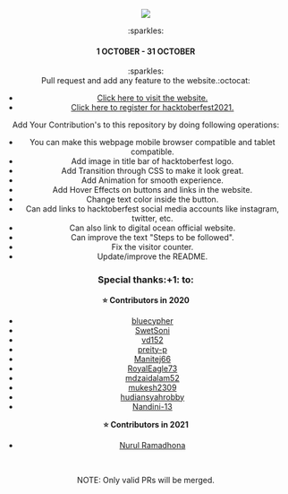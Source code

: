 <p align="center">
    <a href="https://hacktoberfest.digitalocean.com/" target="_blank">
    	<img src="https://github.com/rakshit234/HacktoberFest2020/blob/master/images/HF20_logo.png" >
    </a>
</p>
<center>:sparkles:<h4>1 OCTOBER - 31 OCTOBER</h4>:sparkles:<center>
Pull request and add any feature to the website.:octocat:
    
* [Click here to visit the website.](https://rakshit234.github.io/HacktoberFest2021/)
* [Click here to register for hacktoberfest2021.](https://hacktoberfest.digitalocean.com/)

Add Your Contribution's to this repository by doing following operations:
- You can make this webpage mobile browser compatible and tablet compatible.
- Add image in title bar of hacktoberfest logo.
- Add Transition through CSS to make it look great.
- Add Animation for smooth experience.
- Add Hover Effects on buttons and links in the website.
- Change text color inside the button.
- Can add links to hacktoberfest social media accounts like instagram, twitter, etc.
- Can also link to digital ocean official website.
- Can improve the text "Steps to be followed".
- Fix the visitor counter.
- Update/improve the README.

<h3>Special thanks:+1: to:</h3>

<strong> ⭐️ Contributors in 2020 </strong>

* [bluecypher](https://github.com/bluecypher)
* [SwetSoni](https://github.com/SwetSoni)
* [vd152](https://github.com/vd152)
* [preity-p](https://github.com/preity-p)
* [Manitej66](https://github.com/Manitej66)
* [RoyalEagle73](https://github.com/RoyalEagle73)
* [mdzaidalam52](https://github.com/mdzaidalam52)
* [mukesh2309](https://github.com/mukesh2309)
* [hudiansyahrobby](https://github.com/hudiansyahrobby)
* [Nandini-13](https://github.com/Nandini-13)

<strong> ⭐️ Contributors in 2021 </strong>
    
* [Nurul Ramadhona](https://github.com/nurulramadhona)

<br />

NOTE: Only valid PRs will be merged.
